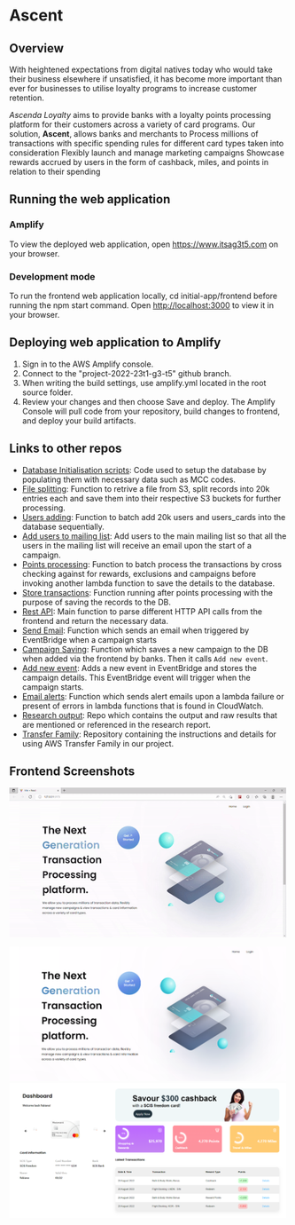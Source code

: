 # Ascent

## Overview

With heightened expectations from digital natives today who would take their business elsewhere if unsatisfied, it has become more important than ever for businesses to utilise loyalty programs to increase customer retention.

*Ascenda Loyalty* aims to provide banks with a loyalty points processing platform for their customers across a variety of card programs. Our solution, **Ascent**, allows banks and merchants to
Process millions of transactions with specific spending rules for different card types taken into consideration
Flexibly launch and manage marketing campaigns
Showcase rewards accrued by users in the form of cashback, miles, and points in relation to their spending

## Running the web application 
### Amplify
To view the deployed web application, open https://www.itsag3t5.com on your browser.

### Development mode
To run the frontend web application locally, cd initial-app/frontend before running the npm start command. 
Open [http://localhost:3000](http://localhost:5000) to view it in your browser.

## Deploying web application to Amplify 
1. Sign in to the AWS Amplify console. 
2. Connect to the "project-2022-23t1-g3-t5" github branch. 
3. When writing the build settings, use amplify.yml located in the root source folder.
4. Review your changes and then choose Save and deploy. The Amplify Console will pull code from your repository, build changes to frontend, and deploy your build artifacts.
## Links to other repos

- [Database Initialisation scripts](https://github.com/cs301-itsa/project-2022-23t1-g3-team5-database-initialisation): Code used to setup the database by populating them with necessary data such as MCC codes.
- [File splitting](https://github.com/cs301-itsa/project-2022-23t1-g3-team5-file-splitting): Function to retrive a file from S3, split records into 20k entries each and save them into their respective S3 buckets for further processing.
- [Users adding](https://github.com/cs301-itsa/project-2022-23t1-g3-team5-batch-file-processing): Function to batch add 20k users and users_cards into the database sequentially.
- [Add users to mailing list](https://github.com/cs301-itsa/project-2022-23t1-g3-team5-add-users-mailing-list): Add users to the main mailing list so that all the users in the mailing list will receive an email upon the start of a campaign.
- [Points processing](https://github.com/cs301-itsa/project-2022-23t1-g3-team5-points-processing): Function to batch process the transactions by cross checking against for rewards, exclusions and campaigns before invoking another lambda function to save the details to the database.
- [Store transactions](https://github.com/cs301-itsa/project-2022-23t1-g3-t5-store-transactions): Function running after points processing with the purpose of saving the records to the DB.
- [Rest API](https://github.com/cs301-itsa/project-2022-23t1-g3-team5-rest-api): Main function to parse different HTTP API calls from the frontend and return the necessary data.
- [Send Email](https://github.com/cs301-itsa/project-2022-23t1-g3-team5-send-email): Function which sends an email when triggered by EventBridge when a campaign starts
- [Campaign Saving](https://github.com/cs301-itsa/project-2022-23t1-g3-team5-campaign-saving): Function which saves a new campaign to the DB when added via the frontend by banks. Then it calls `Add new event`.
- [Add new event](https://github.com/cs301-itsa/project-2022-23t1-g3-team5-trigger-cron-job-in-eventbridge): Adds a new event in EventBridge and stores the campaign details. This EventBridge event will trigger when the campaign starts.
- [Email alerts](https://github.com/cs301-itsa/project-2022-23t1-g3-team5-emailAlerts): Function which sends alert emails upon a lambda failure or present of errors in lambda functions that is found in CloudWatch.
- [Research output](https://github.com/cs301-itsa/project-2022-23t1-g3-team5-research-output): Repo which contains the output and raw results that are mentioned or referenced in the research report.
- [Transfer Family](https://github.com/cs301-itsa/project-2022-23t1-g3-team5-transfer-family): Repository containing the instructions and details for using AWS Transfer Family in our project.

## Frontend Screenshots

<img src="initial-app/screenshots/ascent.gif" width="500">

<p float="left">
  <img src="initial-app/screenshots/Ascent_home.PNG" width="500">
  <img src="initial-app/screenshots/Ascent_dashboard.PNG" width="500">
</p>

